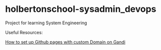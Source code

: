 # holbertonschool-sysadmin_devops
Project for learning System Engineering

Useful Resources:

[How  to set up Github pages with custom Domain on Gandi](http://spector.io/how-to-set-up-github-pages-with-a-custom-domain-on-gandi/)
